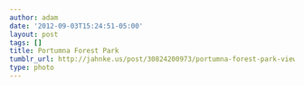 ```yaml
---
author: adam
date: '2012-09-03T15:24:51-05:00'
layout: post
tags: []
title: Portumna Forest Park
tumblr_url: http://jahnke.us/post/30824200973/portumna-forest-park-view-on-path
type: photo
---
```


